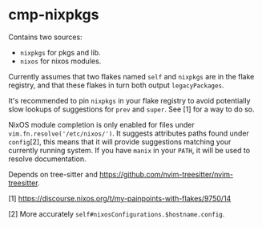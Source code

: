 # cmp-nixpkgs
Contains two sources:
* `nixpkgs` for pkgs and lib.
* `nixos` for nixos modules.

Currently assumes that two flakes named `self` and `nixpkgs` are in the flake
registry, and that these flakes in turn both output `legacyPackages`.

It's recommended to pin `nixpkgs` in your flake registry to avoid potentially
slow lookups of suggestions for `prev` and `super`. See [1] for a way to do so.

NixOS module completion is only enabled for files under
`vim.fn.resolve('/etc/nixos/')`. It suggests attributes paths found under
`config`[2], this means that it will provide suggestions matching your
currently running system. If you have `manix` in your `PATH`, it will be used
to resolve documentation.

Depends on tree-sitter and https://github.com/nvim-treesitter/nvim-treesitter.

[1] https://discourse.nixos.org/t/my-painpoints-with-flakes/9750/14

[2] More accurately `self#nixosConfigurations.$hostname.config`.
